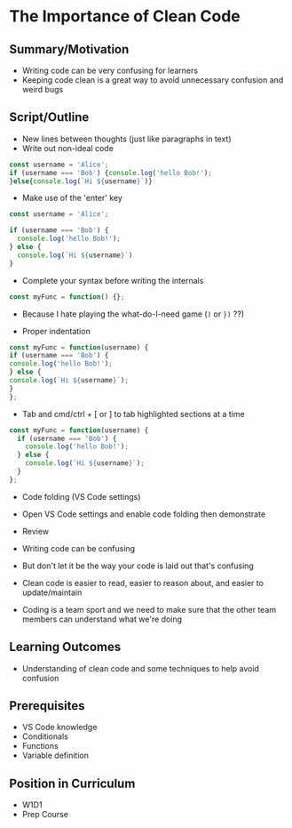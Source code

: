 # The Importance of Clean Code

## Summary/Motivation
* Writing code can be very confusing for learners
* Keeping code clean is a great way to avoid unnecessary confusion and weird bugs

## Script/Outline
* New lines between thoughts (just like paragraphs in text)
* Write out non-ideal code
```js
const username = 'Alice';
if (username === 'Bob') {console.log('hello Bob!');
}else{console.log(`Hi ${username}`)}
```
* Make use of the 'enter' key
```js
const username = 'Alice';

if (username === 'Bob') {
  console.log('hello Bob!');
} else {
  console.log(`Hi ${username}`)
}
```

* Complete your syntax before writing the internals
```js
const myFunc = function() {};
```
* Because I hate playing the what-do-I-need game (`)` or `})` ??)

* Proper indentation 
```js
const myFunc = function(username) {
if (username === 'Bob') {
console.log('hello Bob!');
} else {
console.log(`Hi ${username}`);
}
};
```
* Tab and cmd/ctrl + [ or ] to tab highlighted sections at a time 
```js
const myFunc = function(username) {
  if (username === 'Bob') {
    console.log('hello Bob!');
  } else {
    console.log(`Hi ${username}`);
  }
};
```

* Code folding (VS Code settings)
* Open VS Code settings and enable code folding then demonstrate

* Review
* Writing code can be confusing
* But don't let it be the way your code is laid out that's confusing
* Clean code is easier to read, easier to reason about, and easier to update/maintain
* Coding is a team sport and we need to make sure that the other team members can understand what we're doing

## Learning Outcomes
* Understanding of clean code and some techniques to help avoid confusion

## Prerequisites
* VS Code knowledge
* Conditionals
* Functions
* Variable definition

## Position in Curriculum
* W1D1
* Prep Course
